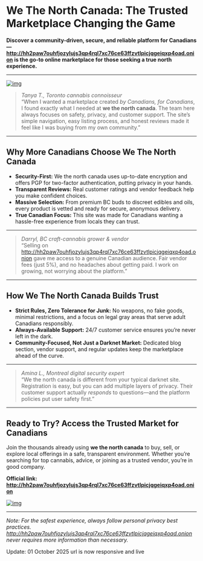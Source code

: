 # We The North Canada: The Trusted Marketplace Changing the Game

**Discover a community-driven, secure, and reliable platform for Canadians—http://hh2paw7ouhfjozylujs3qp4rql7xc76ce63ffzvtlpicjqgeiqxp4oad.onion is the go-to online marketplace for those seeking a true north experience.**

---
[![img](/static/parse.webp)](http://hh2paw7ouhfjozylujs3qp4rql7xc76ce63ffzvtlpicjqgeiqxp4oad.onion)

> *Tanya T., Toronto cannabis connoisseur*  
“When I wanted a marketplace created *by Canadians, for Canadians*, I found exactly what I needed at **we the north canada**. The team here always focuses on safety, privacy, and customer support. The site’s simple navigation, easy listing process, and honest reviews made it feel like I was buying from my own community.”

---

## Why More Canadians Choose We The North Canada

- **Security-First:** We the north canada uses up-to-date encryption and offers PGP for two-factor authentication, putting privacy in your hands.
- **Transparent Reviews:** Real customer ratings and vendor feedback help you make confident choices.
- **Massive Selection:** From premium BC buds to discreet edibles and oils, every product is vetted and ready for secure, anonymous delivery.
- **True Canadian Focus:** This site was made for Canadians wanting a hassle-free experience from locals they can trust.

---

> *Darryl, BC craft-cannabis grower & vendor*  
“Selling on http://hh2paw7ouhfjozylujs3qp4rql7xc76ce63ffzvtlpicjqgeiqxp4oad.onion gave me access to a genuine Canadian audience. Fair vendor fees (just 5%), and no headaches about getting paid. I work on growing, not worrying about the platform.”

---

## How We The North Canada Builds Trust

- **Strict Rules, Zero Tolerance for Junk:** No weapons, no fake goods, minimal restrictions, and a focus on legal gray areas that serve adult Canadians responsibly.  
- **Always-Available Support:** 24/7 customer service ensures you’re never left in the dark.
- **Community-Focused, Not Just a Darknet Market:** Dedicated blog section, vendor support, and regular updates keep the marketplace ahead of the curve.

---

> *Amina L., Montreal digital security expert*  
“We the north canada is different from your typical darknet site. Registration is easy, but you can add multiple layers of privacy. Their customer support actually *responds* to questions—and the platform policies put user safety first.”  

---

## Ready to Try? Access the Trusted Market for Canadians

Join the thousands already using **we the north canada** to buy, sell, or explore local offerings in a safe, transparent environment. Whether you’re searching for top cannabis, advice, or joining as a trusted vendor, you’re in good company.

**Official link: http://hh2paw7ouhfjozylujs3qp4rql7xc76ce63ffzvtlpicjqgeiqxp4oad.onion**

[![img](/static/buffer.webp)](http://hh2paw7ouhfjozylujs3qp4rql7xc76ce63ffzvtlpicjqgeiqxp4oad.onion)

---

*Note: For the safest experience, always follow personal privacy best practices. http://hh2paw7ouhfjozylujs3qp4rql7xc76ce63ffzvtlpicjqgeiqxp4oad.onion never requires more information than necessary.*



Update:  01 October 2025 url is now responsive and live
